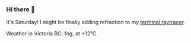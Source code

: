 ### Hi there :wave:

It's Saturday! I might be finally adding refraction to my [terminal raytracer](https://github.com/bewuethr/bash-raytracer).

Weather in Victoria BC: fog, at +12°C.
